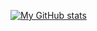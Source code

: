 [![My GitHub stats](https://github-readme-stats.vercel.app/api?username=brotatoboi)](https://github.com/anuraghazra/github-readme-stats)

